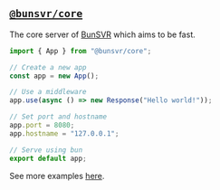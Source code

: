 ## [`@bunsvr/core`](https://bunsvr.netlify.app/modules/_bunsvr_core.html)
The core server of [BunSVR](github.com/bunsvr) which aims to be fast.

```typescript
import { App } from "@bunsvr/core";

// Create a new app
const app = new App();

// Use a middleware
app.use(async () => new Response("Hello world!"));

// Set port and hostname
app.port = 8080;
app.hostname = "127.0.0.1";

// Serve using bun
export default app;
```

See more examples [here](https://github.com/bunsvr/core/tree/main/assets/examples).


